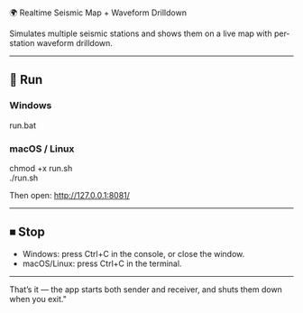 🌍 Realtime Seismic Map + Waveform Drilldown

Simulates multiple seismic stations and shows them on a live map with per-station waveform drilldown.

---

## 🚀 Run

### Windows
run.bat

### macOS / Linux
chmod +x run.sh  
./run.sh

Then open: http://127.0.0.1:8081/

---

## ⏹ Stop
- Windows: press Ctrl+C in the console, or close the window.  
- macOS/Linux: press Ctrl+C in the terminal.

---

That’s it — the app starts both sender and receiver, and shuts them down when you exit."
